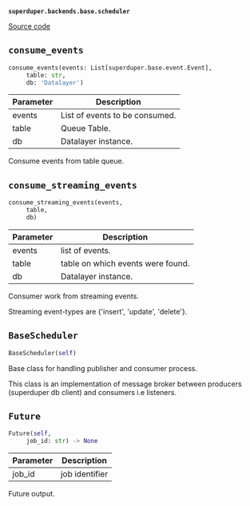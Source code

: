 **`superduper.backends.base.scheduler`** 

[Source code](https://github.com/superduper-io/superduper/blob/main/superduper/backends/base/scheduler.py)

## `consume_events` 

```python
consume_events(events: List[superduper.base.event.Event],
     table: str,
     db: 'Datalayer')
```
| Parameter | Description |
|-----------|-------------|
| events | List of events to be consumed. |
| table | Queue Table. |
| db | Datalayer instance. |

Consume events from table queue.

## `consume_streaming_events` 

```python
consume_streaming_events(events,
     table,
     db)
```
| Parameter | Description |
|-----------|-------------|
| events | list of events. |
| table | table on which events were found. |
| db | Datalayer instance. |

Consumer work from streaming events.

Streaming event-types are {'insert', 'update', 'delete'}.

## `BaseScheduler` 

```python
BaseScheduler(self)
```
Base class for handling publisher and consumer process.

This class is an implementation of message broker between
producers (superduper db client) and consumers i.e listeners.

## `Future` 

```python
Future(self,
     job_id: str) -> None
```
| Parameter | Description |
|-----------|-------------|
| job_id | job identifier |

Future output.


